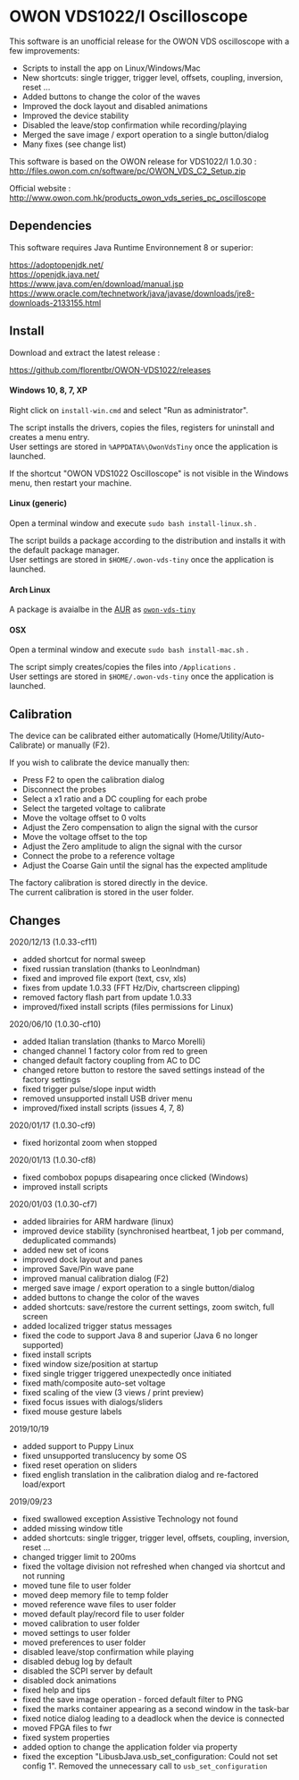 
# OWON VDS1022/I Oscilloscope

This software is an unofficial release for the OWON VDS oscilloscope with a few improvements:

* Scripts to install the app on Linux/Windows/Mac
* New shortcuts: single trigger, trigger level, offsets, coupling, inversion, reset ...
* Added buttons to change the color of the waves
* Improved the dock layout and disabled animations
* Improved the device stability
* Disabled the leave/stop confirmation while recording/playing
* Merged the save image / export operation to a single button/dialog
* Many fixes (see change list)


This software is based on the OWON release for VDS1022/I 1.0.30 :  
http://files.owon.com.cn/software/pc/OWON_VDS_C2_Setup.zip  

Official website :  
http://www.owon.com.hk/products_owon_vds_series_pc_oscilloscope  


## Dependencies

This software requires Java Runtime Environnement 8 or superior:

https://adoptopenjdk.net/  
https://openjdk.java.net/  
https://www.java.com/en/download/manual.jsp  
https://www.oracle.com/technetwork/java/javase/downloads/jre8-downloads-2133155.html  


## Install

Download and extract the latest release :  

https://github.com/florentbr/OWON-VDS1022/releases  

#### Windows 10, 8, 7, XP

Right click on `install-win.cmd` and select "Run as administrator".  

The script installs the drivers, copies the files, registers for uninstall and creates a menu entry.  
User settings are stored in `%APPDATA%\OwonVdsTiny`  once the application is launched.

If the shortcut "OWON VDS1022 Oscilloscope" is not visible in the Windows menu, then restart your machine.  

#### Linux (generic)

Open a terminal window and execute `sudo bash install-linux.sh` .  
  
The script builds a package according to the distribution and installs it with the default package manager.  
User settings are stored in `$HOME/.owon-vds-tiny`  once the application is launched.

#### Arch Linux

A package is avaialbe in the [AUR](https://aur.archlinux.org/) as [`owon-vds-tiny`](https://aur.archlinux.org/packages/owon-vds-tiny/)

#### OSX

Open a terminal window and execute `sudo bash install-mac.sh` .  

The script simply creates/copies the files into `/Applications` .  
User settings are stored in `$HOME/.owon-vds-tiny`  once the application is launched.


## Calibration

The device can be calibrated either automatically (Home/Utility/Auto-Calibrate) or manually (F2).

If you wish to calibrate the device manually then:
* Press F2 to open the calibration dialog
* Disconnect the probes
* Select a x1 ratio and a DC coupling for each probe 
* Select the targeted voltage to calibrate
* Move the voltage offset to 0 volts
* Adjust the Zero compensation to align the signal with the cursor
* Move the voltage offset to the top
* Adjust the Zero amplitude to align the signal with the cursor
* Connect the probe to a reference voltage
* Adjust the Coarse Gain until the signal has the expected amplitude

The factory calibration is stored directly in the device.  
The current calibration is stored in the user folder.  


## Changes

2020/12/13 (1.0.33-cf11)
* added shortcut for normal sweep
* fixed russian translation (thanks to LeonIndman)
* fixed and improved file export (text, csv, xls)
* fixes from update 1.0.33 (FFT Hz/Div, chartscreen clipping)
* removed factory flash part from update 1.0.33
* improved/fixed install scripts (files permissions for Linux)

2020/06/10 (1.0.30-cf10)
* added Italian translation (thanks to Marco Morelli)
* changed channel 1 factory color from red to green
* changed default factory coupling from AC to DC
* changed retore button to restore the saved settings instead of the factory settings
* fixed trigger pulse/slope input width
* removed unsupported install USB driver menu
* improved/fixed install scripts (issues 4, 7, 8)

2020/01/17 (1.0.30-cf9)
* fixed horizontal zoom when stopped

2020/01/13 (1.0.30-cf8)
* fixed combobox popups disapearing once clicked (Windows)
* improved install scripts

2020/01/03 (1.0.30-cf7)

* added librairies for ARM hardware (linux)
* improved device stability (synchronised heartbeat, 1 job per command, deduplicated commands)
* added new set of icons
* improved dock layout and panes
* improved Save/Pin wave pane
* improved manual calibration dialog (F2)
* merged save image / export operation to a single button/dialog
* added buttons to change the color of the waves
* added shortcuts: save/restore the current settings, zoom switch, full screen
* added localized trigger status messages
* fixed the code to support Java 8 and superior (Java 6 no longer supported)
* fixed install scripts
* fixed window size/position at startup
* fixed single trigger triggered unexpectedly once initiated
* fixed math/composite auto-set voltage
* fixed scaling of the view (3 views / print preview)
* fixed focus issues with dialogs/sliders
* fixed mouse gesture labels

2019/10/19

* added support to Puppy Linux
* fixed unsupported translucency by some OS
* fixed reset operation on sliders
* fixed english translation in the calibration dialog and re-factored load/export

2019/09/23

* fixed swallowed exception Assistive Technology not found
* added missing window title
* added shortcuts: single trigger, trigger level, offsets, coupling, inversion, reset ...
* changed trigger limit to 200ms
* fixed the voltage division not refreshed when changed via shortcut and not running
* moved tune file to user folder
* moved deep memory file to temp folder
* moved reference wave files to user folder
* moved default play/record file to user folder
* moved calibration to user folder
* moved settings to user folder
* moved preferences to user folder
* disabled leave/stop confirmation while playing
* disabled debug log by default
* disabled the SCPI server by default
* disabled dock animations
* fixed help and tips
* fixed the save image operation - forced default filter to PNG
* fixed the marks container appearing as a second window in the task-bar
* fixed notice dialog leading to a deadlock when the device is connected
* moved FPGA files to fwr
* fixed system properties
* added option to change the application folder via property
* fixed the exception "LibusbJava.usb_set_configuration: Could not set config 1". Removed the unnecessary call to `usb_set_configuration`
